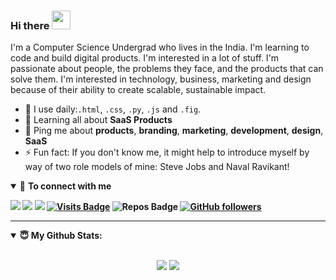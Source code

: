 ### Hi there <img src="https://raw.githubusercontent.com/MartinHeinz/MartinHeinz/master/wave.gif" width="30px">

<!--
**abhinavvx/abhinavvx** is a ✨ _special_ ✨ repository because its `README.md` (this file) appears on your GitHub profile.

Here are some ideas to get you started:

- 🔭 I’m currently working on ...
- 🌱 I’m currently learning ...
- 👯 I’m looking to collaborate on ...
- 🤔 I’m looking for help with ...
- 💬 Ask me about ...
- 📫 How to reach me: ...
- 😄 Pronouns: ...
- ⚡ Fun fact: ...
-->


I'm a Computer Science Undergrad who lives in the India. I'm learning to code and build digital products. I'm interested in a lot of stuff. I'm passionate about people, the problems they face, and the products that can solve them. I'm interested in technology, business, marketing and design because of their ability to create scalable, sustainable impact.

- 🌱 I use daily:`.html`, `.css`, `.py`, `.js` and `.fig`.
- 📱 Learning all about **SaaS Products**
- 💬 Ping me about **products**, **branding**, **marketing**, **development**, **design**, **SaaS**
- ⚡ Fun fact: If you don't know me, it might help to introduce myself by way of two role models of mine: Steve Jobs and Naval Ravikant!


<details open>
<summary>🤝 <b>To connect with me<b></summary>

<p align = "center">

[<img src="https://img.shields.io/badge/twitter-%231DA1F2.svg?&style=for-the-badge&logo=twitter&logoColor=white" />](https://twitter.com/abheeeenav) 
[<img src="https://img.shields.io/badge/linkedin-%230077B5.svg?&style=for-the-badge&logo=linkedin&logoColor=white" />](https://www.linkedin.com/in/abhinavvx/)
[<img src = "https://img.shields.io/badge/instagram-%23E4405F.svg?&style=for-the-badge&logo=instagram&logoColor=white">](https://www.instagram.com/abheeenav/)
[![Visits Badge](https://badges.pufler.dev/visits/abhinavvx/abhinavvx?style=for-the-badge&color=blue)](https://github.com/abhinavvx/abhinavvx)
![Repos Badge](https://badges.pufler.dev/repos/abhinavvx?style=for-the-badge&color=red)
[![GitHub followers](https://img.shields.io/github/followers/abhinavvx.svg?style=social&label=Follow&maxAge=2592000)](https://github.com/abhinavvx?tab=followers)

</p>

</details>

---

<details open>
 <summary> 😇 <b>My Github Stats</b>: </summary>

<br>

<p align = "center">
  <img src = "https://github-readme-stats.vercel.app/api?username=abhinavvx&show_icons=true&theme=radical&line_height=27">
  <img src = "https://github-readme-stats.vercel.app/api/top-langs/?username=abhinavvx&hide=css,html&theme=tokyonight">
</p>

</design>
